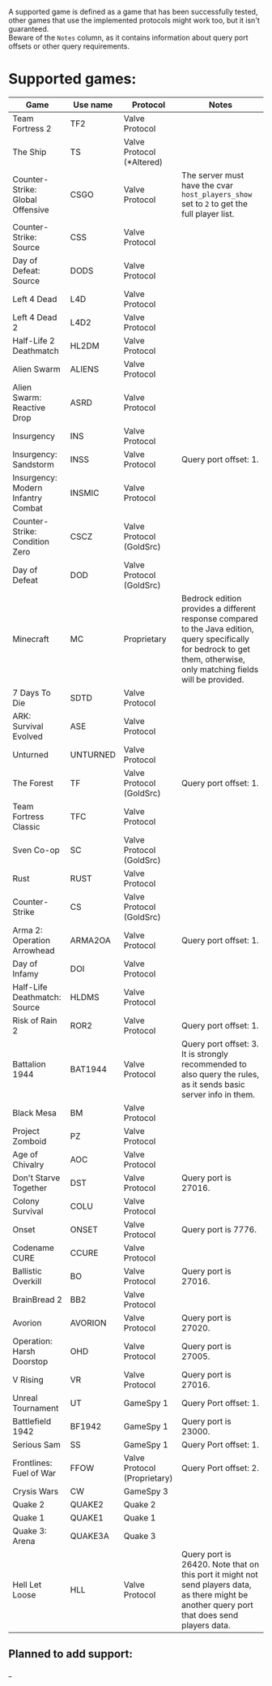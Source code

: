 A supported game is defined as a game that has been successfully tested, other games that use the implemented protocols might work too, but it isn't guaranteed.  
Beware of the `Notes` column, as it contains information about query port offsets or other query requirements.

# Supported games:
| Game                               | Use name | Protocol                     | Notes                                                                                                                                                                     |
|------------------------------------|----------|------------------------------|---------------------------------------------------------------------------------------------------------------------------------------------------------------------------|
| Team Fortress 2                    | TF2      | Valve Protocol               |                                                                                                                                                                           |
| The Ship                           | TS       | Valve Protocol (*Altered)    |                                                                                                                                                                           |
| Counter-Strike: Global Offensive   | CSGO     | Valve Protocol               | The server must have the cvar `host_players_show` set to `2` to get the full player list.                                                                                 |
| Counter-Strike: Source             | CSS      | Valve Protocol               |                                                                                                                                                                           |
| Day of Defeat: Source              | DODS     | Valve Protocol               |                                                                                                                                                                           |
| Left 4 Dead                        | L4D      | Valve Protocol               |                                                                                                                                                                           |
| Left 4 Dead 2                      | L4D2     | Valve Protocol               |                                                                                                                                                                           |
| Half-Life 2 Deathmatch             | HL2DM    | Valve Protocol               |                                                                                                                                                                           |
| Alien Swarm                        | ALIENS   | Valve Protocol               |                                                                                                                                                                           |
| Alien Swarm: Reactive Drop         | ASRD     | Valve Protocol               |                                                                                                                                                                           |
| Insurgency                         | INS      | Valve Protocol               |                                                                                                                                                                           |
| Insurgency: Sandstorm              | INSS     | Valve Protocol               | Query port offset: 1.                                                                                                                                                     |
| Insurgency: Modern Infantry Combat | INSMIC   | Valve Protocol               |                                                                                                                                                                           |
| Counter-Strike: Condition Zero     | CSCZ     | Valve Protocol (GoldSrc)     |                                                                                                                                                                           |
| Day of Defeat                      | DOD      | Valve Protocol (GoldSrc)     |                                                                                                                                                                           |
| Minecraft                          | MC       | Proprietary                  | Bedrock edition provides a different response compared to the Java edition, query specifically for bedrock to get them, otherwise, only matching fields will be provided. |
| 7 Days To Die                      | SDTD     | Valve Protocol               |                                                                                                                                                                           |
| ARK: Survival Evolved              | ASE      | Valve Protocol               |                                                                                                                                                                           |
| Unturned                           | UNTURNED | Valve Protocol               |                                                                                                                                                                           |
| The Forest                         | TF       | Valve Protocol (GoldSrc)     | Query port offset: 1.                                                                                                                                                     |
| Team Fortress Classic              | TFC      | Valve Protocol               |                                                                                                                                                                           |
| Sven Co-op                         | SC       | Valve Protocol (GoldSrc)     |                                                                                                                                                                           |
| Rust                               | RUST     | Valve Protocol               |                                                                                                                                                                           |
| Counter-Strike                     | CS       | Valve Protocol (GoldSrc)     |                                                                                                                                                                           |
| Arma 2: Operation Arrowhead        | ARMA2OA  | Valve Protocol               | Query port offset: 1.                                                                                                                                                     |
| Day of Infamy                      | DOI      | Valve Protocol               |                                                                                                                                                                           |
| Half-Life Deathmatch: Source       | HLDMS    | Valve Protocol               |                                                                                                                                                                           |
| Risk of Rain 2                     | ROR2     | Valve Protocol               | Query port offset: 1.                                                                                                                                                     |
| Battalion 1944                     | BAT1944  | Valve Protocol               | Query port offset: 3. It is strongly recommended to also query the rules, as it sends basic server info in them.                                                          |
| Black Mesa                         | BM       | Valve Protocol               |                                                                                                                                                                           |
| Project Zomboid                    | PZ       | Valve Protocol               |                                                                                                                                                                           |
| Age of Chivalry                    | AOC      | Valve Protocol               |                                                                                                                                                                           |
| Don't Starve Together              | DST      | Valve Protocol               | Query port is 27016.                                                                                                                                                      |
| Colony Survival                    | COLU     | Valve Protocol               |                                                                                                                                                                           |
| Onset                              | ONSET    | Valve Protocol               | Query port is 7776.                                                                                                                                                       |
| Codename CURE                      | CCURE    | Valve Protocol               |                                                                                                                                                                           |
| Ballistic Overkill                 | BO       | Valve Protocol               | Query port is 27016.                                                                                                                                                      |
| BrainBread 2                       | BB2      | Valve Protocol               |                                                                                                                                                                           |
| Avorion                            | AVORION  | Valve Protocol               | Query port is 27020.                                                                                                                                                      |
| Operation: Harsh Doorstop          | OHD      | Valve Protocol               | Query port is 27005.                                                                                                                                                      |
| V Rising                           | VR       | Valve Protocol               | Query port is 27016.                                                                                                                                                      |
| Unreal Tournament                  | UT       | GameSpy 1                    | Query Port offset: 1.                                                                                                                                                     |
| Battlefield 1942                   | BF1942   | GameSpy 1                    | Query port is 23000.                                                                                                                                                      |
| Serious Sam                        | SS       | GameSpy 1                    | Query Port offset: 1.                                                                                                                                                     |
| Frontlines: Fuel of War            | FFOW     | Valve Protocol (Proprietary) | Query Port offset: 2.                                                                                                                                                     |
| Crysis Wars                        | CW       | GameSpy 3                    |                                                                                                                                                                           |
| Quake 2                            | QUAKE2   | Quake 2                      |                                                                                                                                                                           |
| Quake 1                            | QUAKE1   | Quake 1                      |                                                                                                                                                                           |
| Quake 3: Arena                     | QUAKE3A  | Quake 3                      |                                                                                                                                                                           |
| Hell Let Loose                     | HLL      | Valve Protocol               | Query port is 26420. Note that on this port it might not send players data, as there might be another query port that does send players data.                             |

## Planned to add support:
_
